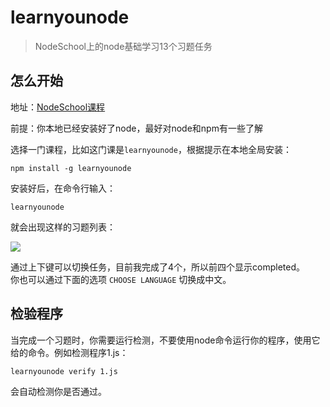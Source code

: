 # learnyounode
> NodeSchool上的node基础学习13个习题任务

## 怎么开始
地址：[NodeSchool课程](https://nodeschool.io/zh-cn/#workshopper-list) 

前提：你本地已经安装好了node，最好对node和npm有一些了解     

选择一门课程，比如这门课是`learnyounode`，根据提示在本地全局安装：
```
npm install -g learnyounode
```

安装好后，在命令行输入：
```
learnyounode
```
就会出现这样的习题列表：    

![](http://oweyznv3o.bkt.clouddn.com/learnyounode.png)

通过上下键可以切换任务，目前我完成了4个，所以前四个显示completed。     
你也可以通过下面的选项 `CHOOSE LANGUAGE` 切换成中文。

## 检验程序
当完成一个习题时，你需要运行检测，不要使用node命令运行你的程序，使用它给的命令。例如检测程序1.js：
```
learnyounode verify 1.js
```
会自动检测你是否通过。
